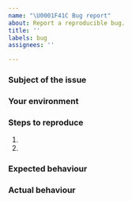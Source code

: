 ```yaml
---
name: "\U0001F41C Bug report"
about: Report a reproducible bug.
title: ''
labels: bug
assignees: ''

---
```


### Subject of the issue

<!-- Describe your issue here. -->

### Your environment

<!--
* Software version: `algod -v`
* Node status if applicable: `goal node status`
* Operating System details. 
* In many cases log files and cadaver files are also useful to include. Since these files may be large, an DePIN Network developer may request them later. These files may include public addresses that you're participating with. If that is a concern please be sure to scrub that data.
-->

### Steps to reproduce

1.
2.

### Expected behaviour

### Actual behaviour

